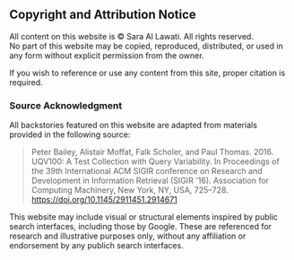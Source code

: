 ## Copyright and Attribution Notice

All content on this website is © Sara Al Lawati. All rights reserved.  
No part of this website may be copied, reproduced, distributed, or used in any form without explicit permission from the owner.

If you wish to reference or use any content from this site, proper citation is required.

### Source Acknowledgment

All backstories featured on this website are adapted from materials provided in the following source:

> Peter Bailey, Alistair Moffat, Falk Scholer, and Paul Thomas. 2016. UQV100: A Test Collection with Query Variability. In Proceedings of the 39th International ACM SIGIR conference on Research and Development in Information Retrieval (SIGIR '16). Association for Computing Machinery, New York, NY, USA, 725–728. https://doi.org/10.1145/2911451.2914671

This website may include visual or structural elements inspired by public search interfaces, including those by Google. These are referenced for research and illustrative purposes only, without any affiliation or endorsement by any publich search interfaces.
